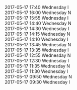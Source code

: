 2017-05-17 17:40 Wednesday  I  
2017-05-17 16:00 Wednesday  N  
2017-05-17 15:55 Wednesday  I  
2017-05-17 14:40 Wednesday  N  
2017-05-17 14:30 Wednesday  I  
2017-05-17 14:15 Wednesday  N  
2017-05-17 14:10 Wednesday  I  
2017-05-17 13:45 Wednesday  N  
2017-05-17 13:35 Wednesday  I  
2017-05-17 12:55 Wednesday  N  
2017-05-17 12:30 Wednesday  I  
2017-05-17 11:35 Wednesday  N  
2017-05-17 11:30 Wednesday  I  
2017-05-17 09:50 Wednesday  N  
2017-05-17 09:30 Wednesday  I  
